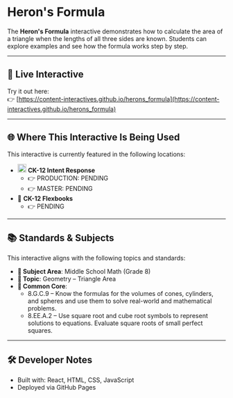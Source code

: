 # Heron's Formula

The **Heron's Formula** interactive demonstrates how to calculate the area of a triangle when the lengths of all three sides are known. Students can explore examples and see how the formula works step by step.

---

## 🔗 Live Interactive

Try it out here:  
👉 [https://content-interactives.github.io/herons_formula](https://content-interactives.github.io/herons_formula)

---

## 🌐 Where This Interactive Is Being Used

This interactive is currently featured in the following locations:

- <img width="20" height="20" alt="image" src="https://github.com/user-attachments/assets/5d12571f-8e12-4441-98ab-c0bc94069a96" /> **CK-12 Intent Response**  
  - 👉 PRODUCTION: PENDING  
  - 👉 MASTER: PENDING  
- 📘 **CK-12 Flexbooks**
  - 👉 PENDING

---

## 📚 Standards & Subjects

This interactive aligns with the following topics and standards:

- **📂 Subject Area**: Middle School Math (Grade 8)  
- **🧮 Topic**: Geometry – Triangle Area  
- **📏 Common Core**:  
  - 8.G.C.9 – Know the formulas for the volumes of cones, cylinders, and spheres and use them to solve real-world and mathematical problems.  
  - 8.EE.A.2 – Use square root and cube root symbols to represent solutions to equations. Evaluate square roots of small perfect squares.

---

## 🛠️ Developer Notes

- Built with: React, HTML, CSS, JavaScript  
- Deployed via GitHub Pages
